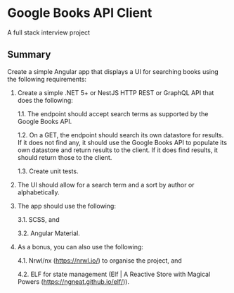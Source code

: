 # Google Books API Client

A full stack interview project

## Summary

Create a simple Angular app that displays a UI for searching books using the following requirements:

1. Create a simple .NET 5+ or NestJS HTTP REST or GraphQL API that does the following:

    1.1. The endpoint should accept search terms as supported by the Google Books API.

    1.2. On a GET, the endpoint should search its own datastore for results. If it does not find any, it should use the Google Books API to populate its own datastore and return results to the client. If it does find results, it should return those to the client.

    1.3. Create unit tests.

2. The UI should allow for a search term and a sort by author or alphabetically.

3. The app should use the following:

    3.1. SCSS, and

    3.2. Angular Material.

4. As a bonus, you can also use the following:

    4.1. Nrwl/nx (https://nrwl.io/) to organise the project, and 

    4.2. ELF for state management (Elf | A Reactive Store with Magical Powers (https://ngneat.github.io/elf/)).
